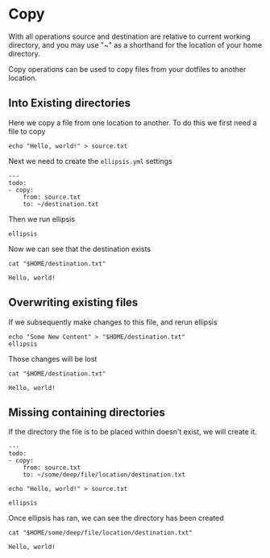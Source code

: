 # Copy

With all operations source and destination are relative to current
working directory, and you may use "\~" as a shorthand for the location
of your home directory.

Copy operations can be used to copy files from your dotfiles to another
location.

## Into Existing directories

Here we copy a file from one location to another. To do this we first
need a file to copy

``` shell,script(name="copy-step-create-hello-world",expected_exit_code=0)
echo "Hello, world!" > source.txt
```

Next we need to create the `ellipsis.yml` settings

``` yaml,file(path="ellipsis.yml")
---
todo:
- copy:
    from: source.txt
    to: ~/destination.txt
```

Then we run ellipsis

``` shell,script(name="copy-step-elipsis",expected_exit_code=0)
ellipsis
```

Now we can see that the destination exists

``` shell,script(name="copy-step-see-new-file",expected_exit_code=0)
cat "$HOME/destination.txt" 
```

``` text,verify(script_name="copy-step-see-new-file",stream=stdout)
Hello, world!
```

## Overwriting existing files

If we subsequently make changes to this file, and rerun ellipsis

``` shell,script(name="copy-step-change-to-destination",expected_exit_code=0)
echo "Some New Content" > "$HOME/destination.txt" 
ellipsis
```

Those changes will be lost

``` shell,script(name="copy-step-see-new-file",expected_exit_code=0)
cat "$HOME/destination.txt" 
```

``` text,verify(script_name="copy-step-see-new-file",stream=stdout)
Hello, world!
```

## Missing containing directories

If the directory the file is to be placed within doesn't exist, we will
create it.

``` yaml,file(path="ellipsis.yml")
---
todo:
- copy:
    from: source.txt
    to: ~/some/deep/file/location/destination.txt
```

``` shell,script(name="copy-step-input-deep-file",expected_exit_code=0)
echo "Hello, world!" > source.txt
```

``` shell,script(name="copy-step-deep-file-run",expected_exit_code=0)
ellipsis
```

Once ellipsis has ran, we can see the directory has been created

``` shell,script(name="copy-step-deep-link",expected_exit_code=0)
cat "$HOME/some/deep/file/location/destination.txt" 
```

``` text,verify(script_name="copy-step-deep-link",stream=stdout)
Hello, world!
```
